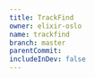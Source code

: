 ```yaml
---
title: TrackFind
owner: elixir-oslo
name: trackfind
branch: master
parentCommit:
includeInDev: false
---
```

